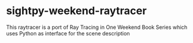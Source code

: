 # sightpy-weekend-raytracer
This raytracer is a port of Ray Tracing in One Weekend Book Series which uses Python as interface for the scene description
